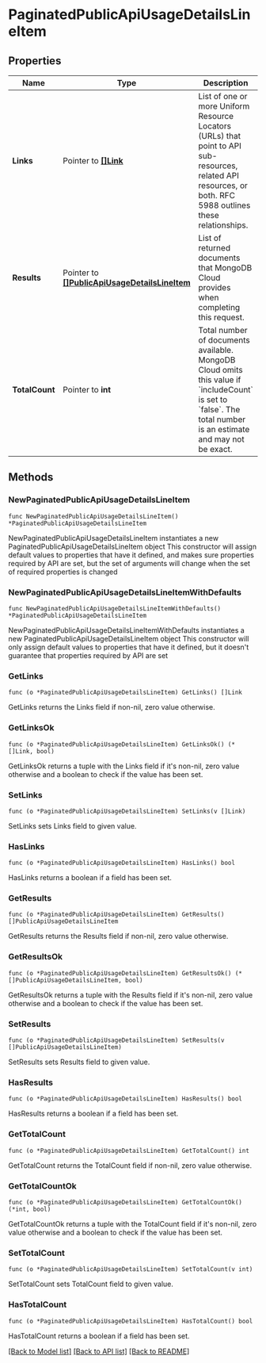 # PaginatedPublicApiUsageDetailsLineItem

## Properties

Name | Type | Description | Notes
------------ | ------------- | ------------- | -------------
**Links** | Pointer to [**[]Link**](Link.md) | List of one or more Uniform Resource Locators (URLs) that point to API sub-resources, related API resources, or both. RFC 5988 outlines these relationships. | [optional] [readonly] 
**Results** | Pointer to [**[]PublicApiUsageDetailsLineItem**](PublicApiUsageDetailsLineItem.md) | List of returned documents that MongoDB Cloud provides when completing this request. | [optional] [readonly] 
**TotalCount** | Pointer to **int** | Total number of documents available. MongoDB Cloud omits this value if &#x60;includeCount&#x60; is set to &#x60;false&#x60;. The total number is an estimate and may not be exact. | [optional] [readonly] 

## Methods

### NewPaginatedPublicApiUsageDetailsLineItem

`func NewPaginatedPublicApiUsageDetailsLineItem() *PaginatedPublicApiUsageDetailsLineItem`

NewPaginatedPublicApiUsageDetailsLineItem instantiates a new PaginatedPublicApiUsageDetailsLineItem object
This constructor will assign default values to properties that have it defined,
and makes sure properties required by API are set, but the set of arguments
will change when the set of required properties is changed

### NewPaginatedPublicApiUsageDetailsLineItemWithDefaults

`func NewPaginatedPublicApiUsageDetailsLineItemWithDefaults() *PaginatedPublicApiUsageDetailsLineItem`

NewPaginatedPublicApiUsageDetailsLineItemWithDefaults instantiates a new PaginatedPublicApiUsageDetailsLineItem object
This constructor will only assign default values to properties that have it defined,
but it doesn't guarantee that properties required by API are set

### GetLinks

`func (o *PaginatedPublicApiUsageDetailsLineItem) GetLinks() []Link`

GetLinks returns the Links field if non-nil, zero value otherwise.

### GetLinksOk

`func (o *PaginatedPublicApiUsageDetailsLineItem) GetLinksOk() (*[]Link, bool)`

GetLinksOk returns a tuple with the Links field if it's non-nil, zero value otherwise
and a boolean to check if the value has been set.

### SetLinks

`func (o *PaginatedPublicApiUsageDetailsLineItem) SetLinks(v []Link)`

SetLinks sets Links field to given value.

### HasLinks

`func (o *PaginatedPublicApiUsageDetailsLineItem) HasLinks() bool`

HasLinks returns a boolean if a field has been set.
### GetResults

`func (o *PaginatedPublicApiUsageDetailsLineItem) GetResults() []PublicApiUsageDetailsLineItem`

GetResults returns the Results field if non-nil, zero value otherwise.

### GetResultsOk

`func (o *PaginatedPublicApiUsageDetailsLineItem) GetResultsOk() (*[]PublicApiUsageDetailsLineItem, bool)`

GetResultsOk returns a tuple with the Results field if it's non-nil, zero value otherwise
and a boolean to check if the value has been set.

### SetResults

`func (o *PaginatedPublicApiUsageDetailsLineItem) SetResults(v []PublicApiUsageDetailsLineItem)`

SetResults sets Results field to given value.

### HasResults

`func (o *PaginatedPublicApiUsageDetailsLineItem) HasResults() bool`

HasResults returns a boolean if a field has been set.
### GetTotalCount

`func (o *PaginatedPublicApiUsageDetailsLineItem) GetTotalCount() int`

GetTotalCount returns the TotalCount field if non-nil, zero value otherwise.

### GetTotalCountOk

`func (o *PaginatedPublicApiUsageDetailsLineItem) GetTotalCountOk() (*int, bool)`

GetTotalCountOk returns a tuple with the TotalCount field if it's non-nil, zero value otherwise
and a boolean to check if the value has been set.

### SetTotalCount

`func (o *PaginatedPublicApiUsageDetailsLineItem) SetTotalCount(v int)`

SetTotalCount sets TotalCount field to given value.

### HasTotalCount

`func (o *PaginatedPublicApiUsageDetailsLineItem) HasTotalCount() bool`

HasTotalCount returns a boolean if a field has been set.

[[Back to Model list]](../README.md#documentation-for-models) [[Back to API list]](../README.md#documentation-for-api-endpoints) [[Back to README]](../README.md)


